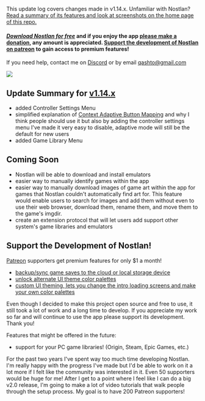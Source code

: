 This update log covers changes made in v1.14.x. Unfamiliar with Nostlan? [Read a summary of its features and look at screenshots on the home page of this repo.](https://github.com/quinton-ashley/nostlan/blob/master/README.md)

#### **_[Download Nostlan for free](https://github.com/quinton-ashley/nostlan/releases)_** and if you enjoy the app [please make a donation](https://www.paypal.me/qashto/20), any amount is appreciated. [Support the development of Nostlan on patreon](https://www.patreon.com/nostlan) to gain access to premium features!

If you need help, contact me on [Discord](https://discord.gg/cT2yNC6) or by email <qashto@gmail.com>

<p><a href="https://raw.githubusercontent.com/quinton-ashley/nostlan-screenshots/master/switch.png">
<img src="https://raw.githubusercontent.com/quinton-ashley/nostlan-screenshots/master/switch_LQ.png">
</a></p>

## Update Summary for [v1.14.x](https://github.com/quinton-ashley/nostlan/releases)

- added Controller Settings Menu
- simplified explanation of [Context Adaptive Button Mapping](https://github.com/quinton-ashley/nostlan/wiki/Adaptive-Button-Mapping) and why I think people should use it but also by adding the controller settings menu I've made it very easy to disable, adaptive mode will still be the default for new users
- added Game Library Menu

## Coming Soon

- Nostlan will be able to download and install emulators
- easier way to manually identify games within the app
- easier way to manually download images of game art within the app for games that Nostlan couldn't automatically find art for. This feature would enable users to search for images and add them without even to use their web browser, download them, rename them, and move them to the game's imgdir.
- create an extension protocol that will let users add support other system's game libraries and emulators

## Support the Development of Nostlan!

[Patreon](https://www.patreon.com/nostlan) supporters get premium features for only \$1 a month!

- [backup/sync game saves to the cloud or local storage device](https://github.com/quinton-ashley/nostlan/wiki/Backup-Saves-and-Cloud-Save-Syncing)
- [unlock alternate UI theme color palettes](https://github.com/quinton-ashley/nostlan/wiki/Change-Theme)
- [custom UI theming, lets you change the intro loading screens and make your own color palettes](https://github.com/quinton-ashley/nostlan/wiki/Custom-Themes)

Even though I decided to make this project open source and free to use, it still took a lot of work and a long time to develop. If you appreciate my work so far and will continue to use the app please support its development. Thank you!

Features that might be offered in the future:

- support for your PC game libraries! (Origin, Steam, Epic Games, etc.)

For the past two years I've spent way too much time developing Nostlan. I'm really happy with the progress I've made but I'd be able to work on it a lot more if I felt like the community was interested in it. Even 50 supporters would be huge for me! After I get to a point where I feel like I can do a big v2.0 release, I'm going to make a lot of video tutorials that walk people through the setup process. My goal is to have 200 Patreon supporters!
